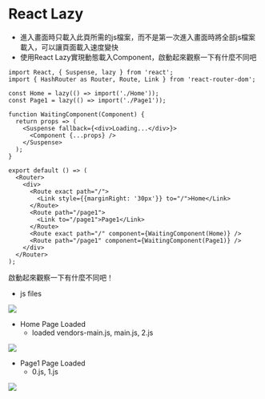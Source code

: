 # React Lazy

- 進入畫面時只載入此頁所需的js檔案，而不是第一次進入畫面時將全部js檔案載入，可以讓頁面載入速度變快
- 使用React Lazy實現動態載入Component，啟動起來觀察一下有什麼不同吧

```
import React, { Suspense, lazy } from 'react';
import { HashRouter as Router, Route, Link } from 'react-router-dom';

const Home = lazy(() => import('./Home'));
const Page1 = lazy(() => import('./Page1'));

function WaitingComponent(Component) {
  return props => (
    <Suspense fallback={<div>Loading...</div>}>
      <Component {...props} />
    </Suspense>
  );
}

export default () => (
  <Router>
    <div>
      <Route exact path="/">
        <Link style={{marginRight: '30px'}} to="/">Home</Link>
      </Route>
      <Route path="/page1">
        <Link to="/page1">Page1</Link>
      </Route>
      <Route exact path="/" component={WaitingComponent(Home)} />
      <Route path="/page1" component={WaitingComponent(Page1)} />
    </div>
  </Router>
);

```

啟動起來觀察一下有什麼不同吧！

- js files

![](https://i.imgur.com/lSG3kZ5.png)

- Home Page Loaded
  - loaded vendors-main.js, main.js, 2.js

![](https://i.imgur.com/HZmCdqC.png)

- Page1 Page Loaded
  - 0.js, 1.js
  
![](https://i.imgur.com/pD4MvgQ.png)
